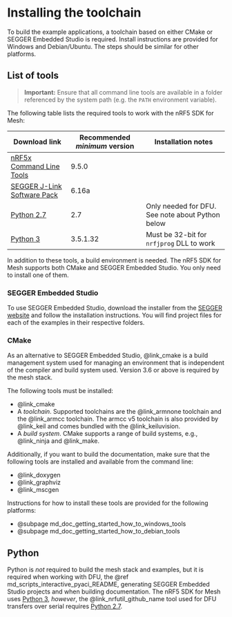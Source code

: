 # Installing the toolchain

To build the example applications, a toolchain based on either CMake or SEGGER Embedded Studio is required.
Install instructions are provided for Windows and Debian/Ubuntu. The steps should be similar for
other platforms.

## List of tools

> **Important:** Ensure that all command line tools are available in a folder referenced by
> the system path (e.g. the `PATH` environment variable).

The following table lists the required tools to work with the nRF5 SDK for Mesh:

 | Download link                                                                                                                                                                                              | Recommended *minimum* version | Installation notes                               |
 |------------------------------------------------------------------------------------------------------------------------------------------------------------------------------------------------------------|-------------------------------|--------------------------------------------------|
 | <a href="http://infocenter.nordicsemi.com/index.jsp?topic=%2Fcom.nordic.infocenter.tools%2Fdita%2Ftools%2Fnrf5x_command_line_tools%2Fnrf5x_installation.html" target="_blank">nRF5x Command Line Tools</a> | 9.5.0                         |                                                  |
 | <a href="https://www.segger.com/downloads/jlink/" target="_blank">SEGGER J-Link Software Pack</a>                                                                                                          | 6.16a                         |                                                  |
 | <a href="https://www.python.org/downloads/" target="_blank">Python 2.7</a>                                                                                                                                 | 2.7                           | Only needed for DFU. See note about Python below |
 | <a href="https://www.python.org/downloads/" target="_blank">Python 3</a>                                                                                                                                   | 3.5.1.32                      | Must be 32-bit for `nrfjprog` DLL to work        |

In addition to these tools, a build environment is needed.
The nRF5 SDK for Mesh supports both CMake and SEGGER Embedded Studio.
You only need to install one of them.

### SEGGER Embedded Studio

To use SEGGER Embedded Studio, download the installer from the
<a href="https://www.segger.com/downloads/embedded-studio/" target="_blank">SEGGER website</a>
and follow the installation instructions. You will find project files for each of the examples in
their respective folders.

### CMake
As an alternative to SEGGER Embedded Studio, @link_cmake <!--CMake: https://cmake.org/-->
is a build management system used for managing an environment that is independent of the
compiler and build system used. Version 3.6 or above is required by the mesh stack.

The following tools must be installed:
* @link_cmake <!--CMake: https://cmake.org/-->
* A _toolchain_. Supported toolchains are the @link_armnone <!--arm-none-eabi-gcc: https://developer.arm.com/open-source/gnu-toolchain/gnu-rm-->
  toolchain and the @link_armcc <!--armcc v5: https://developer.arm.com/products/software-development-tools/compilers/arm-compiler/downloads/version-5-->
  toolchain. The armcc v5 toolchain is also provided by @link_keil <!--Keil: http://www2.keil.com/mdk5/compiler/5/-->
  and comes bundled with the @link_keiluvision<!--Keil uVision IDE: http://www2.keil.com/mdk5/uvision/-->.
* A _build system_. CMake supports a range of build systems, e.g., @link_ninja and @link_make.

Additionally, if you want to build the documentation, make sure that the following tools are installed and available from the command line:
* @link_doxygen <!--Doxygen: https://doxygen.org-->
* @link_graphviz <!--Graphviz: http://graphviz.org-->
* @link_mscgen <!--Mscgen: http://www.mcternan.me.uk/mscgen-->

Instructions for how to install these tools are provided for the following platforms:

* @subpage md_doc_getting_started_how_to_windows_tools
* @subpage md_doc_getting_started_how_to_debian_tools

## Python

Python is _not_ required to build the mesh stack and examples, but it is required when working with
DFU, the @ref md_scripts_interactive_pyaci_README, generating SEGGER Embedded Studio projects and when
building documentation. The nRF5 SDK for Mesh uses
<a href="https://www.python.org/downloads/" target="_blank">Python 3</a>,
_however_, the @link_nrfutil_github_name<!--https://github.com/NordicSemiconductor/pc-nrfutil/tree/mesh_dfu-->
tool used for DFU transfers over serial requires
<a href="https://www.python.org/downloads/" target="_blank">Python 2.7</a>.
